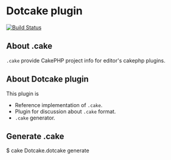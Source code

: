 # Dotcake plugin

[![Build Status](https://travis-ci.org/dotcake/dotcake.svg?branch=master)](https://travis-ci.org/dotcake/dotcake)

## About .cake

`.cake` provide CakePHP project info for editor's cakephp plugins.

## About Dotcake plugin

This plugin is

- Reference implementation of `.cake`.
- Plugin for discussion about `.cake` format.
- `.cake` generator.

## Generate .cake

$ cake Dotcake.dotcake generate
